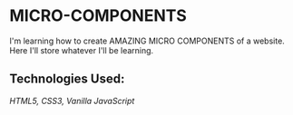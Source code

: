 # MICRO-COMPONENTS
I'm learning how to create AMAZING MICRO COMPONENTS of a website. Here I'll store whatever I'll be learning.



## **Technologies Used:**
*HTML5, CSS3, Vanilla JavaScript*    
